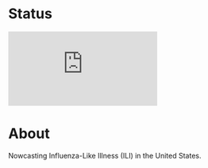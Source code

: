 # Status
[![Deploy Status](http://delphi.midas.cs.cmu.edu/~automation/public/github_deploy_repo/badge.php?repo=cmu-delphi/www-nowcast)](#)

# About
Nowcasting Influenza-Like Illness (ILI) in the United States.
